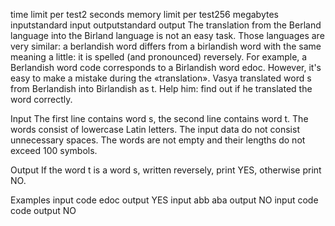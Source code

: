 time limit per test2 seconds
memory limit per test256 megabytes
inputstandard input
outputstandard output
The translation from the Berland language into the Birland language is not an easy task. Those languages are very similar: a berlandish word differs from a birlandish word with the same meaning a little: it is spelled (and pronounced) reversely. For example, a Berlandish word code corresponds to a Birlandish word edoc. However, it's easy to make a mistake during the «translation». Vasya translated word s from Berlandish into Birlandish as t. Help him: find out if he translated the word correctly.

Input
The first line contains word s, the second line contains word t. The words consist of lowercase Latin letters. The input data do not consist unnecessary spaces. The words are not empty and their lengths do not exceed 100 symbols.

Output
If the word t is a word s, written reversely, print YES, otherwise print NO.

Examples
input
code
edoc
output
YES
input
abb
aba
output
NO
input
code
code
output
NO
